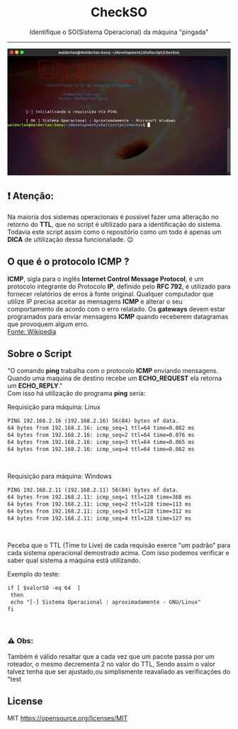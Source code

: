 <h1 align="center">CheckSO</h1>
<p align="center">Identifique o SO(Sistema Operacional) da máquina "pingada"</p>
<hr>
<p align="center">
 <a href="#">
  <img src="https://github.com/WalderlanSena/checkso/blob/master/Exemplo.png">
 </a>
</p>

## :exclamation: Atenção: 

Na maioria dos sistemas operacionais é possivel fazer uma alteração no retorno do **TTL**, que no script é ultilizado para a identificação do sistema. Todavia este script assim como o repositório como um todo é apenas um **DICA** de ultilização dessa funcionaliade. :wink:

## O que é o protocolo ICMP ?
**ICMP**, sigla para o inglês **Internet Control Message Protocol**, é um protocolo integrante do Protocolo **IP**, definido pelo 
**RFC 792**, é utilizado para fornecer relatórios de erros à fonte original. Qualquer computador que utilize IP precisa aceitar as mensagens **ICMP** e alterar o seu comportamento de acordo com o erro relatado. Os **gateways** devem estar programados para enviar mensagens **ICMP** quando receberem datagramas que provoquem algum erro. <br>
[Fonte: Wikipedia](https://pt.wikipedia.org/wiki/Internet_Control_Message_Protocol)

## Sobre o Script
"O comando **ping** trabalha com o protocolo **ICMP** enviando mensagens. Quando uma maquina de destino recebe um **ECHO_REQUEST** ela retorna um **ECHO_REPLY**."
<br/>
Com isso há utilização do programa **ping** seria: <br />

Requisição para máquina: Linux
```
PING 192.168.2.16 (192.168.2.16) 56(84) bytes of data.
64 bytes from 192.168.2.16: icmp_seq=1 ttl=64 time=0.082 ms
64 bytes from 192.168.2.16: icmp_seq=2 ttl=64 time=0.076 ms
64 bytes from 192.168.2.16: icmp_seq=3 ttl=64 time=0.065 ms
64 bytes from 192.168.2.16: icmp_seq=4 ttl=64 time=0.082 ms
```
<br />

Requisição para máquina: Windows
```
PING 192.168.2.11 (192.168.2.11) 56(84) bytes of data.
64 bytes from 192.168.2.11: icmp_seq=1 ttl=128 time=368 ms
64 bytes from 192.168.2.11: icmp_seq=2 ttl=128 time=113 ms
64 bytes from 192.168.2.11: icmp_seq=3 ttl=128 time=312 ms
64 bytes from 192.168.2.11: icmp_seq=4 ttl=128 time=127 ms

```
<br />

Peceba que o TTL (Time to Live) de cada requisão exerce "um padrão" para cada sistema operacional demostrado acima. Com isso podemos verificar e saber qual sistema a máquina está utilizando.<br/>

Exemplo do teste:
```shell
if [ $valorSO -eq 64  ]
 then
 echo "[-] Sistema Operacional : aproximadamente - GNU/Linux"
fi
```

<br/>

### :warning: Obs:
Também é válido resaltar que a cada vez que um pacote passa por um roteador, o mesmo decrementa 2 no valor do TTL, Sendo assim o valor talvez tenha que ser ajustado,ou simplismente reavaliado as verificações do "test

## License
MIT <https://opensource.org/licenses/MIT>
